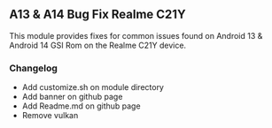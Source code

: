 ##  A13 & A14 Bug Fix Realme C21Y

This module provides fixes for common issues found on Android 13 & Android 14 GSI Rom on the Realme C21Y device. 

### Changelog

- Add customize.sh on module directory
- Add banner on github page
- Add Readme.md on github page
- Remove vulkan